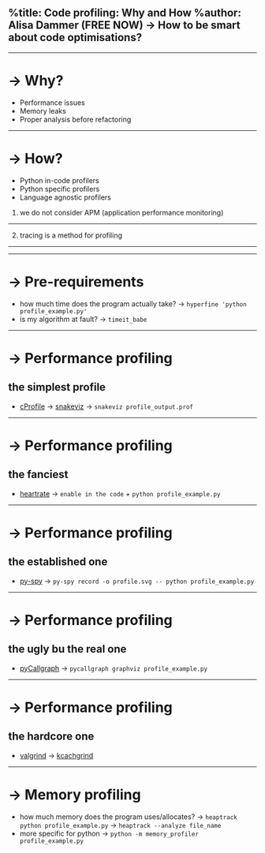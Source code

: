 %title: Code profiling: Why and How
%author: Alisa Dammer (FREE NOW)
-> How to be smart about code optimisations?
--------------------------------------------

---
-> Why?
=======
* Performance issues
* Memory leaks
* Proper analysis before refactoring

---
-> How?
========
* Python in-code profilers
* Python specific profilers
* Language agnostic profilers

1. we do not consider APM (application performance monitoring)
--------------------------------------------------------------
2. tracing is a method for profiling
------------------------------------

---
-> Pre-requirements
====================
* how much time does the program actually take?
-> `hyperfine 'python profile_example.py'`
* is my algorithm at fault?
-> `timeit_babe`

---
-> Performance profiling
=========================
the simplest profile
-------------
* [cProfile](https://docs.python.org/3/library/debug.html)
-> [snakeviz](https://jiffyclub.github.io/snakeviz/)
-> `snakeviz profile_output.prof`

---
-> Performance profiling
=========================
the fanciest
-------------
* [heartrate](https://github.com/alexmojaki/heartrate)
-> `enable in the code` + `python profile_example.py`

---
-> Performance profiling
=========================
the established one
-------------------
* [py-spy](https://github.com/benfred/py-spy)
-> `py-spy record -o profile.svg -- python profile_example.py`

---
-> Performance profiling
=========================
the ugly bu the real one
------------------------
* [pyCallgraph](http://pycallgraph.slowchop.com/en/master/)
-> `pycallgraph graphviz profile_example.py`

---
-> Performance profiling
=========================
the hardcore one
----------------
* [valgrind](http://valgrind.org/)
-> [kcachgrind](http://kcachegrind.sourceforge.net/html/Home.html)


---
-> Memory profiling
====================
* how much memory does the program uses/allocates?
-> `heaptrack python profile_example.py`
-> `heaptrack --analyze file_name`
* more specific for python
-> `python -m memory_profiler profile_example.py`

